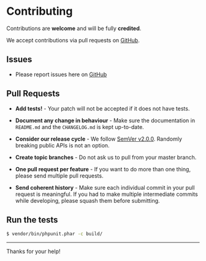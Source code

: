 # Contributing

Contributions are **welcome** and will be fully **credited**.

We accept contributions via pull requests on [GitHub](http://github.com/hollodotme/treemdown).

## Issues

- Please report issues here on [GitHub](http://github.com/hollodotme/treemdown/issues)

## Pull Requests

- **Add tests!** - Your patch will not be accepted if it does not have tests.

- **Document any change in behaviour** - Make sure the documentation in `README.md` and the `CHANGELOG.md` is kept up-to-date.

- **Consider our release cycle** - We follow [SemVer v2.0.0](http://semver.org). Randomly breaking public APIs is not an option.

- **Create topic branches** - Do not ask us to pull from your master branch.

- **One pull request per feature** - If you want to do more than one thing, please send multiple pull requests.

- **Send coherent history** - Make sure each individual commit in your pull request is meaningful. If you had to make multiple intermediate commits while developing, please squash them before submitting.

## Run the tests

```bash
$ vendor/bin/phpunit.phar -c build/
```

---

Thanks for your help!
